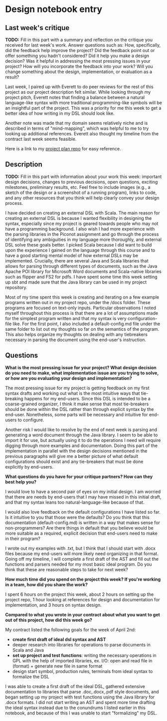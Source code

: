 # Design notebook entry

## Last week's critique

**TODO:** Fill in this part with a summary and reflection on the critique you received for
last week's work. Answer questions such as:  How, specifically, did the feedback help
improve the project? Did the feedback point out or offer something you hadn't considered?
Did it help you make a design decision? Was it helpful in addressing the most pressing
issues in your project? How will you incorporate the feedback into your work? Will you
change something about the design, implementation, or evaluation as a result?

Last week, I paired up with Everett to do peer reviews for the rest of this project as our
project description felt similar. While looking through my project pitch, Everett notes that
finding a balance between a natural language-like syntax with more traditional programming-like
symbols will be an insightful part of the project. This was a priority for me this week to
get a better idea of how writing in my DSL should look like.

Another note was made that my domain seems relatively niche and is described in terms of "mind-mapping", which was helpful to me to try looking up additional references. Everett also thought my timeline from the contract last week seems feasible. 

Here is a link to my [project plan repo](https://github.com/hmc-cs111-spring2023/cs111-project-pitch-pc027) for easy reference.

## Description

**TODO:** Fill in this part with information about your work this week:
important design decisions, changes to previous decisions, open questions,
exciting milestones, preliminary results, etc. Feel free to include images
(e.g., a sketch of the design or a screenshot of a running program), links to
code, and any other resources that you think will help clearly convey your
design process.

I have decided on creating an external DSL with Scala. The main reason for creating an external DSL is
because I wanted flexibility in designing the syntax, especially since my project is geared towards
people who may not have a programming background. I also wish I had more experience with the parsing
libraries in the Piconot assignment and go through the process of identifying any 
ambiguities in my language more thoroughly, and external DSL solve these goals better.
I picked Scala because I did want to build upon the experience I gained on the language
through this course and to have a good starting mental model of how external DSLs may 
be implemented. Crucially, there are several Java and Scala libraries that allows for 
parsing through different types of documents, such as the Java Apache POI library
for Microsoft Word documents and Scala-native libraries such as flipper and FS2 for pdfs. I have
spent some time this week setting up sbt and made sure that the Java library can be used in my
project repository.

Most of my time spent this week is creating and iterating on a few example programs written out 
in my project repo, under the /docs folder. These programs are focused on text-only inputs.
Particular observations I noted myself throughout this process is that there are a
lot of assumptions made for the simplest program written and that my syntax is very
configuration-file like. For the first point, I also included a default-config.md file under
the same folder to list out my thoughts so far on the semantics of the program. This 
also helps organize my thoughts on dealing with any tiebreakers necessary in parsing
the document using the end-user's instruction.

## Questions

**What is the most pressing issue for your project? What design decision do
you need to make, what implementation issue are you trying to solve, or how
are you evaluating your design and implementation?**

The most pressing issue for my project is getting feedback on my first syntax drafts
and working out what is the most intuitive ways that tie-breaking happens for my end-users.
Since this DSL is intended to be a coarse-grained organizer, I think it make sense that most
tie-breakers should be done within the DSL rather than through explicit syntax by the end-user.
Nonetheless, some parts will be necessary and intuitive for end-users to configure.

Another risk I would like to resolve by the end of next week is parsing and generating
a word document through the Java library. I seem to be able to import it for use, but
actually using it to do the operations I need will require digging through more
examples and documentation. Doing this part of the implementation in parallel with the design
decisions mentioned in the previous paragraphs will give me a better picture of what 
default configurations should exist and any tie-breakers that must be done explicitly
by end-users.

**What questions do you have for your critique partners? How can they best help
you?**

I would love to have a second pair of eyes on my initial design. I am worried that there
are needs by end-users that I may have missed in this initial draft, and that my syntax
leans too natural-language-like because of that. 

I would also love feedback on the default configurations I have listed so far. Is it intuitive
to you that those were the defaults? Do you think that this documentation (default-config.md)
is written in a way that makes sense for non-programmers? Are there things in default that you
believe would be more suitable as a required, explicit decision that end-users need to make
in their program?

I wrote out my examples with .txt, but I think that I should start with .docx files because
my end-users will more likely need organizing in that format. Going off my timeline, I will
complete a first draft of the AST and fill out the functions and parsers needed for my most basic 
ideal program. Do you think that these are reasonable steps to take for next week?

**How much time did you spend on the project this week? If you're working in a
team, how did you share the work?**

I spent 6 hours on the project this week, about 2 hours on setting up the project repo,
1 hour looking at references for design and documentation for implementation, 
and 3 hours on syntax design.

**Compared to what you wrote in your contract about what you want to get out of this
project, how did this week go?**

My contract listed the following goals for the week of April 2nd:
- **create first draft of ideal dsl syntax and AST**
- deeper research into libraries for operations to parse documents in Scala and Java
- **set up project and test functions**: writing the necessary operations in GPL with the help of imported libraries, ex. I/O: open and read file in (format) + generate new file in same format
- design start symbol, production rules, terminals from ideal syntax to formalize the DSL

I was able to create a first draft of the ideal DSL, gathered extensive documentation to 
libraries that parse .doc,.docx,.pdf style documents, and began setting up my project with
test functions using the Java library for .docx formats. I did not start writing an AST and spent
more time drafting the ideal syntax instead due to the conundrums I listed earlier in this notebook,
and because of this I was unable to start "formalizing" my DSL.
